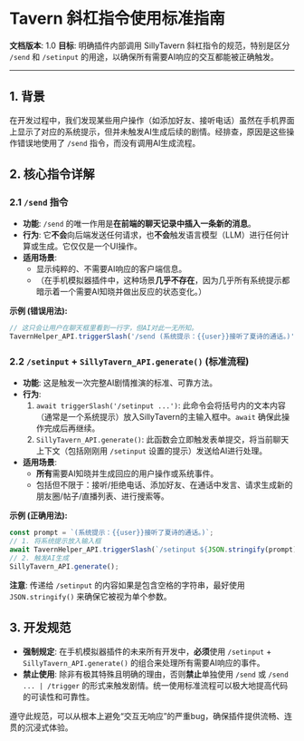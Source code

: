 # Tavern 斜杠指令使用标准指南

**文档版本**: 1.0
**目标**: 明确插件内部调用 SillyTavern 斜杠指令的规范，特别是区分 `/send` 和 `/setinput` 的用途，以确保所有需要AI响应的交互都能被正确触发。

---

## 1. 背景

在开发过程中，我们发现某些用户操作（如添加好友、接听电话）虽然在手机界面上显示了对应的系统提示，但并未触发AI生成后续的剧情。经排查，原因是这些操作错误地使用了 `/send` 指令，而没有调用AI生成流程。

## 2. 核心指令详解

### 2.1 `/send` 指令

-   **功能**: `/send` 的唯一作用是**在前端的聊天记录中插入一条新的消息**。
-   **行为**: 它**不会**向后端发送任何请求，也**不会**触发语言模型（LLM）进行任何计算或生成。它仅仅是一个UI操作。
-   **适用场景**:
    -   显示纯粹的、不需要AI响应的客户端信息。
    -   （在手机模拟器插件中，这种场景**几乎不存在**，因为几乎所有系统提示都暗示着一个需要AI知晓并做出反应的状态变化。）

**示例 (错误用法):**
```javascript
// 这只会让用户在聊天框里看到一行字，但AI对此一无所知。
TavernHelper_API.triggerSlash('/send (系统提示：{{user}}接听了夏诗的通话。)');
```

### 2.2 `/setinput` + `SillyTavern_API.generate()` (标准流程)

-   **功能**: 这是触发一次完整AI剧情推演的标准、可靠方法。
-   **行为**:
    1.  `await triggerSlash('/setinput ...')`: 此命令会将括号内的文本内容（通常是一个系统提示）放入SillyTavern的主输入框中。`await` 确保此操作完成后再继续。
    2.  `SillyTavern_API.generate()`: 此函数会立即触发表单提交，将当前聊天上下文（包括刚刚用 `/setinput` 设置的提示）发送给AI进行处理。
-   **适用场景**:
    -   **所有**需要AI知晓并生成回应的用户操作或系统事件。
    -   包括但不限于：接听/拒绝电话、添加好友、在通话中发言、请求生成新的朋友圈/帖子/直播列表、进行搜索等。

**示例 (正确用法):**
```javascript
const prompt = `(系统提示：{{user}}接听了夏诗的通话。)`;
// 1. 将系统提示放入输入框
await TavernHelper_API.triggerSlash(`/setinput ${JSON.stringify(prompt)}`);
// 2. 触发AI生成
SillyTavern_API.generate();
```
**注意**: 传递给 `/setinput` 的内容如果是包含空格的字符串，最好使用 `JSON.stringify()` 来确保它被视为单个参数。

## 3. 开发规范

-   **强制规定**: 在手机模拟器插件的未来所有开发中，**必须**使用 `/setinput` + `SillyTavern_API.generate()` 的组合来处理所有需要AI响应的事件。
-   **禁止使用**: 除非有极其特殊且明确的理由，否则**禁止**单独使用 `/send` 或 `/send ... | /trigger` 的形式来触发剧情。统一使用标准流程可以极大地提高代码的可读性和可靠性。

遵守此规范，可以从根本上避免“交互无响应”的严重bug，确保插件提供流畅、连贯的沉浸式体验。